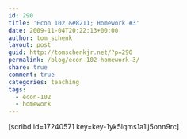 ```yaml
---
id: 290
title: 'Econ 102 &#8211; Homework #3'
date: 2009-11-04T20:22:13+00:00
author: tom_schenk
layout: post
guid: http://tomschenkjr.net/?p=290
permalink: /blog/econ-102-homework-3/
share: true
comment: true
categories: teaching 
tags:
  - econ-102
  - homework
---
```

[scribd id=17240571 key=key-1yk5lqms1a1lj5onn9rc]